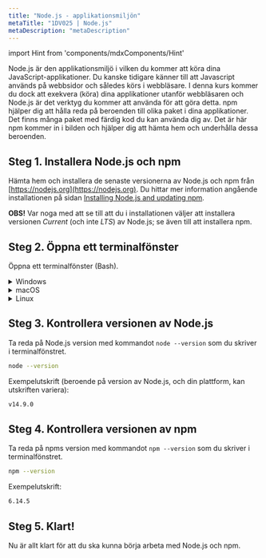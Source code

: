 ```yaml
---
title: "Node.js - applikationsmiljön"
metaTitle: "1DV025 | Node.js"
metaDescription: "metaDescription"
---
```


import Hint from 'components/mdxComponents/Hint'

Node.js är den applikationsmiljö i vilken du kommer att köra dina JavaScript-applikationer. Du kanske tidigare känner till att Javascript används på webbsidor och således körs i webbläsare. I denna kurs kommer du dock att exekvera (köra) dina applikationer utanför webbläsaren och Node.js är det verktyg du kommer att använda för att göra detta.
npm hjälper dig att hålla reda på beroenden till olika paket i dina applikationer. Det finns många paket med färdig kod du kan använda dig av. Det är här npm kommer in i bilden och hjälper dig att hämta hem och underhålla dessa beroenden.

## Steg 1. Installera Node.js och npm

Hämta hem och installera de senaste versionerna av Node.js och npm från [https://nodejs.org](https://nodejs.org). Du hittar mer information angående installationen på sidan [Installing Node.js and updating npm](https://docs.npmjs.com/getting-started/installing-node).

<Hint type="warning"><b>OBS!</b> Var noga med att se till att du i installationen väljer att installera versionen <i>Current</i> (och inte <i>LTS</i>) av Node.js; se även till att installera npm.</Hint>

## Steg 2. Öppna ett terminalfönster

Öppna ett terminalfönster (Bash).

<details>
  <summary>Windows</summary>

Bash installerades när du installerade Git. Sök efter och välj Git Bash.

![assets_search-git-bash-win](https://gitlab.lnu.se/instructions/get-started/-/wikis/uploads/8a54776e5eefcf4fe1ae6b528b791e6c/assets_-LHI2OtWMVXv7Nf7dYAi_-LHI2U_UvHzjO4pKREwy_-LHI2Vsx9kD2frMMuvBV_search-git-bash-win.gif)
</details>

<details>
  <summary>macOS</summary>

Bash är en del av din plattform från början. Sök efter och välj Terminal, som är applikationen du ska använda.

Kan du inte hitta terminalen? Ta en titt på [How to Get to the Command Line on a Mac](https://www.wikihow.com/Get-to-the-Command-Line-on-a-Mac).

Rekommenderad läsning: [How to use Terminal on Mac](https://www.macworld.co.uk/how-to/mac-software/how-use-terminal-on-mac-3608274/).
</details>

<details>
  <summary>Linux</summary>

Bash är en del av din plattform från början. Sök efter och välj Terminal, som är applikationen du ska använda.

Kan du inte hitta terminalen? Ta en titt på [How to Open a Terminal Window in Ubuntu](https://www.wikihow.com/Open-a-Terminal-Window-in-Ubuntu).
</details>

## Steg 3. Kontrollera versionen av Node.js

Ta reda på Node.js version med kommandot `node --version` som du skriver i terminalfönstret.

```bash
node --version
```

Exempelutskrift (beroende på version av Node.js, och din plattform, kan utskriften variera):

```bash
v14.9.0
```

## Steg 4. Kontrollera versionen av npm

Ta reda på npms version med kommandot `npm --version` som du skriver i terminalfönstret.

```bash
npm --version
```

Exempelutskrift:

```bash
6.14.5
```

## Steg 5. Klart!

Nu är allt klart för att du ska kunna börja arbeta med Node.js och npm.
